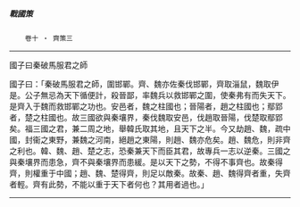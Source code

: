 

##### 戰國策
　　`卷十 ‧ 齊策三`

* * *

國子曰秦破馬服君之師

國子曰：「秦破馬服君之師，圍邯鄲。齊、魏亦佐秦伐邯鄲，齊取淄鼠，魏取伊是。公子無忌為天下循便計，殺晉鄙，率魏兵以救邯鄲之圍，使秦弗有而失天下。是齊入于魏而救邯鄲之功也。安邑者，魏之柱國也；晉陽者，趙之柱國也；鄢郢者，楚之柱國也。故三國欲與秦壤界，秦伐魏取安邑，伐趙取晉陽，伐楚取鄢郢矣。福三國之君，兼二周之地，舉韓氏取其地，且天下之半。今又劫趙、魏，疏中國，封衞之東野，兼魏之河南，絕趙之東陽，則趙、魏亦危矣。趙、魏危，則非齊之利也。韓、魏、趙、楚之志，恐秦兼天下而臣其君，故專兵一志以逆秦。三國之與秦壤界而患急，齊不與秦壤界而患緩。是以天下之勢，不得不事齊也。故秦得齊，則權重于中國；趙、魏、楚得齊，則足以敵秦。故秦、趙、魏得齊者重，失齊者輕。齊有此勢，不能以重于天下者何也？其用者過也。」

* * *

